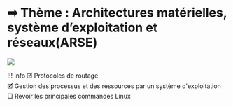 # &#10145; Thème : Architectures matérielles, système d’exploitation et réseaux(ARSE)  

![](data/banniere.png)

!!! info
    🗹 Protocoles de routage  
    🗹 Gestion des processus et des ressources par un système d'exploitation  
    □ Revoir les principales commandes Linux






